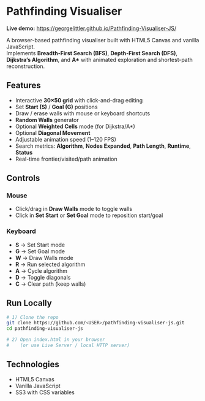 # Pathfinding Visualiser

**Live demo:** https://georgelittler.github.io/Pathfinding-Visualiser-JS/

A browser-based pathfinding visualiser built with HTML5 Canvas and vanilla JavaScript.  
Implements **Breadth-First Search (BFS)**, **Depth-First Search (DFS)**, **Dijkstra’s Algorithm**, and **A\*** with animated exploration and shortest-path reconstruction.

## Features
- Interactive **30×50 grid** with click-and-drag editing
- Set **Start (S)** / **Goal (G)** positions
- Draw / erase walls with mouse or keyboard shortcuts
- **Random Walls** generator
- Optional **Weighted Cells** mode (for Dijkstra/A\*)
- Optional **Diagonal Movement**
- Adjustable animation speed (1–120 FPS)
- Search metrics: **Algorithm**, **Nodes Expanded**, **Path Length**, **Runtime**, **Status**
- Real-time frontier/visited/path animation

## Controls
### Mouse
- Click/drag in **Draw Walls** mode to toggle walls
- Click in **Set Start** or **Set Goal** mode to reposition start/goal

### Keyboard
- **S** → Set Start mode
- **G** → Set Goal mode
- **W** → Draw Walls mode
- **R** → Run selected algorithm
- **A** → Cycle algorithm
- **D** → Toggle diagonals
- **C** → Clear path (keep walls)

## Run Locally
```bash
# 1) Clone the repo
git clone https://github.com/<USER>/pathfinding-visualiser-js.git
cd pathfinding-visualiser-js

# 2) Open index.html in your browser 
#    (or use Live Server / local HTTP server)
```

## Technologies
- HTML5 Canvas
- Vanilla JavaScript
- SS3 with CSS variables
